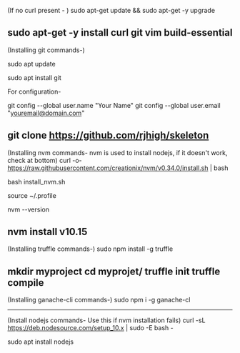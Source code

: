 (If no curl present - )
sudo apt-get update && sudo apt-get -y upgrade

sudo apt-get -y install curl git vim build-essential
--------------------------------------------------------------------------
(Installing git commands-)

sudo apt update

sudo apt install git

For configuration-

git config --global user.name "Your Name" 
git config --global user.email "youremail@domain.com"

git clone https://github.com/rjhigh/skeleton
----------------------------------------------------------------------------

(Installing nvm commands- nvm is used to install nodejs, if it doesn't work, check at bottom)
curl -o- https://raw.githubusercontent.com/creationix/nvm/v0.34.0/install.sh | bash

bash install_nvm.sh

source ~/.profile

nvm --version

nvm install v10.15
----------------------------------------------------------------------------
(Installing truffle commands-)
sudo npm install -g truffle

mkdir myproject
cd myprojet/
truffle init
truffle compile
----------------------------------------------------------------------------

(Installing ganache-cli commands-)
sudo npm i -g ganache-cl

----------------------------------------------------------------------------

(Install nodejs commands- Use this if nvm installation fails)
curl -sL https://deb.nodesource.com/setup_10.x | sudo -E bash -

sudo apt install nodejs

